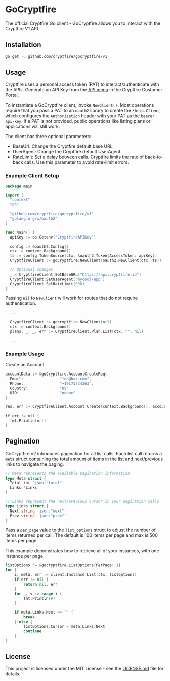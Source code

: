 # GoCryptfire

The official Cryptfire Go client - GoCryptfire allows you to interact with the Cryptfire V1 API.

## Installation

```sh
go get -u github.com/cryptfire/gocryptfire/v1
```

## Usage
Cryptfire uses a personal access token (PAT) to interact/authenticate with the
APIs. Generate an API Key from the [API menu](https://early.cryptfire/settings) 
in the Cryptfire Customer Portal.

To instantiate a GoCryptfire client, invoke `NewClient()`. Most operations require
that you pass a PAT to an `oauth2` library to create the `*http.Client`, which
configures the `Authorization` header with your PAT as the `bearer api-key`. If 
a PAT is not provided, public operations like listing plans or applications
will still work.

The client has three optional parameters:

- BaseUrl: Change the Cryptfire default base URL
- UserAgent: Change the Cryptfire default UserAgent
- RateLimit: Set a delay between calls. Cryptfire limits the rate of back-to-back calls. Use this parameter to avoid rate-limit errors.

### Example Client Setup

```go
package main

import (
  "context"
  "os"

  "github.com/cryptfire/gocryptfire/v1"
  "golang.org/x/oauth2"
)

func main() {
  apiKey := os.Getenv("CryptfireAPIKey")

  config := &oauth2.Config{}
  ctx := context.Background()
  ts := config.TokenSource(ctx, &oauth2.Token{AccessToken: apiKey})
  CryptfireClient := goCryptfire.NewClient(oauth2.NewClient(ctx, ts))

  // Optional changes
  _ = CryptfireClient.SetBaseURL("https://api.cryptfire.io")
  CryptfireClient.SetUserAgent("mycool-app")
  CryptfireClient.SetRateLimit(500)
}
```

Passing `nil` to `NewClient` will work for routes that do not require
authentication.

```go
  ... 

  CryptfireClient := gocryptfire.NewClient(nil)
  ctx := context.Background()
  plans, _, _, err := CryptfireClient.Plan.List(ctx, "", nil)

  ...
```

### Example Usage

Create an Account

```go
accountData := &goCryptfire.AccountCreateReq{
  Email:                "foo@bar.com",
  Phone:                "+19173734363",
  Country:              "US"
  UID:                  "noone"
}

res, err := CryptfireClient.Account.Create(context.Background(), accountData)

if err != nil {
  fmt.Println(err)
}
```

## Pagination

GoCryptfire v2 introduces pagination for all list calls. Each list call returns a
`meta` struct containing the total amount of items in the list and
next/previous links to navigate the paging.

```go
// Meta represents the available pagination information
type Meta struct {
  Total int `json:"total"`
  Links *Links
}

// Links represent the next/previous cursor in your pagination calls
type Links struct {
  Next string `json:"next"`
  Prev string `json:"prev"`
}

```
Pass a `per_page` value to the `list_options` struct to adjust the number of
items returned per call. The default is 100 items per page and max is 500 items
per page.

This example demonstrates how to retrieve all of your instances, with one
instance per page.

```go
listOptions := &gocryptfire.ListOptions{PerPage: 1}
for {
    i, meta, err := client.Instance.List(ctx, listOptions)
    if err != nil {
        return nil, err
    }
    for _, v := range i {
        fmt.Println(v)
    }

    if meta.Links.Next == "" {
        break
    } else {
        listOptions.Cursor = meta.Links.Next
        continue
    }
}
```

## License

This project is licensed under the MIT License - see the [LICENSE.md](LICENSE) file for details.
